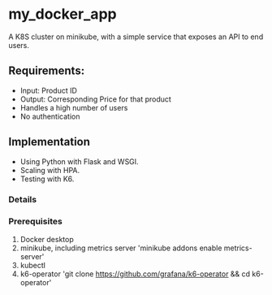 # my_docker_app
A K8S cluster on minikube, with a simple service that exposes an API to end users.
## Requirements:
- Input: Product ID
- Output: Corresponding Price for that product
- Handles a high number of users
- No authentication

## Implementation
- Using Python with Flask and WSGI.
- Scaling with HPA.
- Testing with K6.

### Details
### Prerequisites
1. Docker desktop
2. minikube, including metrics server 
'minikube addons enable metrics-server'
3. kubectl
4. k6-operator 
'git clone https://github.com/grafana/k6-operator && cd k6-operator'

